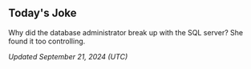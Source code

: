 ## Today's Joke
Why did the database administrator break up with the SQL server? She found it too controlling.

*Updated September 21, 2024 (UTC)*
